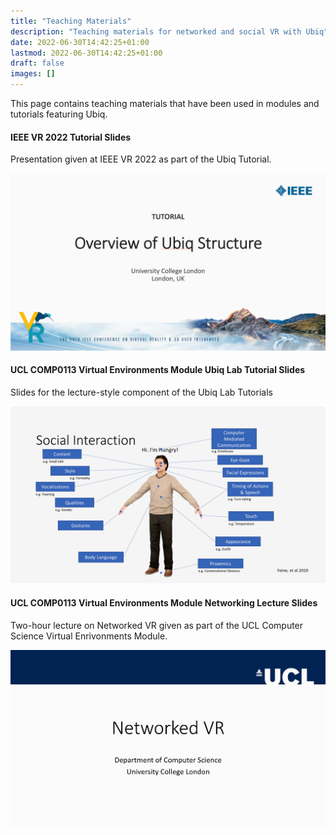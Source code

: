 ```yaml
---
title: "Teaching Materials"
description: "Teaching materials for networked and social VR with Ubiq"
date: 2022-06-30T14:42:25+01:00
lastmod: 2022-06-30T14:42:25+01:00
draft: false
images: []
---
```


This page contains teaching materials that have been used in modules and tutorials featuring Ubiq.

#### IEEE VR 2022 Tutorial Slides

Presentation given at IEEE VR 2022 as part of the Ubiq Tutorial.
 
[![](ubiq-ieeevr2022-tutorial-thumbnail.png)](ubiq-ieeevr2022-tutorial.pptx)

#### UCL COMP0113 Virtual Environments Module Ubiq Lab Tutorial Slides

Slides for the lecture-style component of the Ubiq Lab Tutorials

[![](ucl-comp0113-ubiq-lab-tutorial-slides-thumbnail.png)](ucl-comp0113-ubiq-lab-tutorial-slides.zip)


#### UCL COMP0113 Virtual Environments Module Networking Lecture Slides

Two-hour lecture on Networked VR given as part of the UCL Computer Science Virtual Enrivonments Module.

[![](ucl-comp0113-networkedvr-lecture-thumbnail.png)](ucl-comp0113-networkedvr-lecture.pptx)

